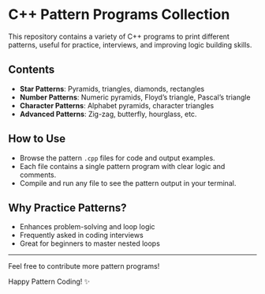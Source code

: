 # C++ Pattern Programs Collection

This repository contains a variety of C++ programs to print different patterns, useful for practice, interviews, and improving logic building skills.

## Contents
- **Star Patterns**: Pyramids, triangles, diamonds, rectangles
- **Number Patterns**: Numeric pyramids, Floyd’s triangle, Pascal’s triangle
- **Character Patterns**: Alphabet pyramids, character triangles
- **Advanced Patterns**: Zig-zag, butterfly, hourglass, etc.

## How to Use
- Browse the pattern `.cpp` files for code and output examples.
- Each file contains a single pattern program with clear logic and comments.
- Compile and run any file to see the pattern output in your terminal.

## Why Practice Patterns?
- Enhances problem-solving and loop logic
- Frequently asked in coding interviews
- Great for beginners to master nested loops

---

Feel free to contribute more pattern programs!

Happy Pattern Coding! ✨
